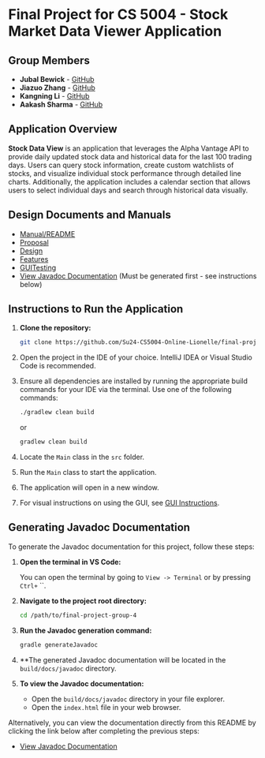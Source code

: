# Final Project for CS 5004 - Stock Market Data Viewer Application

## Group Members

- **Jubal Bewick** - [GitHub](https://github.com/Darkknight-86)
- **Jiazuo Zhang** - [GitHub](https://github.com/JZZhang04)
- **Kangning Li** - [GitHub](https://github.com/ShakyVertex)
- **Aakash Sharma** - [GitHub](https://github.com/sharma-aak)

## Application Overview

**Stock Data View** is an application that leverages the Alpha Vantage API to provide daily updated stock data and historical data for the last 100 trading days. Users can query stock information, create custom watchlists of stocks, and visualize individual stock performance through detailed line charts. Additionally, the application includes a calendar section that allows users to select individual days and search through historical data visually.

## Design Documents and Manuals

- [Manual/README](./Manual/README.md)
- [Proposal](./DesignDocuments/Proposal.md)
- [Design](./DesignDocuments/Design.md)
- [Features](./DesignDocuments/Features.md)
- [GUITesting](./Manual/GUITesting.md)
- [View Javadoc Documentation](./build/docs/javadoc/index.html) (Must be generated first - see instructions below)

## Instructions to Run the Application

1. **Clone the repository:**

   ```sh
   git clone https://github.com/Su24-CS5004-Online-Lionelle/final-project-group-4.git
   ```

2. Open the project in the IDE of your choice. IntelliJ IDEA or Visual Studio Code is recommended.
3. Ensure all dependencies are installed by running the appropriate build commands for your IDE via the terminal. Use one of the following commands:

   ```sh
   ./gradlew clean build
   ```

   or

   ```sh
   gradlew clean build
   ```

4. Locate the `Main` class in the `src` folder.
5. Run the `Main` class to start the application.
6. The application will open in a new window.
7. For visual instructions on using the GUI, see [GUI Instructions](./Manual/GUI_Instructions.md).

## Generating Javadoc Documentation

To generate the Javadoc documentation for this project, follow these steps:

1. **Open the terminal in VS Code:**

   You can open the terminal by going to `View -> Terminal` or by pressing `Ctrl+` ``.

2. **Navigate to the project root directory:**

   ```sh
   cd /path/to/final-project-group-4
   ```

3. **Run the Javadoc generation command:**

   ```sh
   gradle generateJavadoc
   ```

4. \*\*The generated Javadoc documentation will be located in the `build/docs/javadoc` directory.

5. **To view the Javadoc documentation:**
   - Open the `build/docs/javadoc` directory in your file explorer.
   - Open the `index.html` file in your web browser.

Alternatively, you can view the documentation directly from this README by clicking the link below after completing the previous steps:

- [View Javadoc Documentation](./build/docs/javadoc/index.html)
